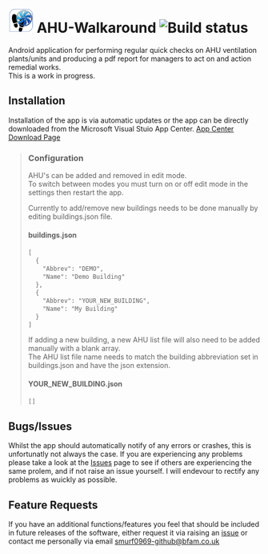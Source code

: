 # <img width="50px" height="50px" src="logo_small.png" alt="Logo"/> AHU-Walkaround ![Build status](https://build.appcenter.ms/v0.1/apps/e685da99-3861-40df-ac88-20c52000ae39/branches/master/badge)
Android application for performing regular quick checks on AHU ventilation plants/units and producing a pdf report for managers to act on and action remedial works.  
This is a work in progress.

## Installation
Installation of the app is via automatic updates or the app can be directly downloaded from the Microsoft Visual Stuio App Center.
[App Center Download Page](https://install.appcenter.ms/users/smurf0969/apps/ahuwalkaround_android/distribution_groups/public)

> ### Configuration  
> AHU's can be added and removed in edit mode.  
> To switch between modes you must turn on or off edit mode in the settings then restart the app. 
>  
> Currently to add/remove new buildings needs to be done manually by editing buildings.json file.  
> #### buildings.json
> ```
> [
>   {
>     "Abbrev": "DEMO",
>     "Name": "Demo Building"
>   },
>   {
>     "Abbrev": "YOUR_NEW_BUILDING",
>     "Name": "My Building"
>   }
> ]
> ```
> If adding a new building, a new AHU list file will also need to be added manually with a blank array.  
> The AHU list file name needs to match the building abbreviation set in buildings.json and have the json extension.  
> #### YOUR_NEW_BUILDING.json
> ```
> []
> ```

## Bugs/Issues
Whilst the app should automatically notify of any errors or crashes, this is unfortunatly not always the case.
If you are experiencing any problems please take a look at the [Issues](/issues) page to see if others are experiencing the same prolem, and if not raise an issue yourself.
I will endevour to rectify any problems as wuickly as possible.

## Feature Requests
If you have an additional functions/features you feel that should be included in future releases of the software, either request it via raising an [issue](/issues) or contact me personally via email [smurf0969-github@bfam.co.uk](mailto:smurf0969-github@bfam.co.uk)